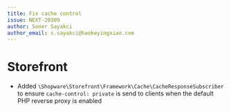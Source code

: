 ```yaml
---
title: Fix cache control
issue: NEXT-20309
author: Soner Sayakci
author_email: s.sayakci@haokeyingxiao.com
---
```


# Storefront
* Added `\Shopware\Storefront\Framework\Cache\CacheResponseSubscriber` to ensure `cache-control: private` is send to clients when the default PHP reverse proxy is enabled

